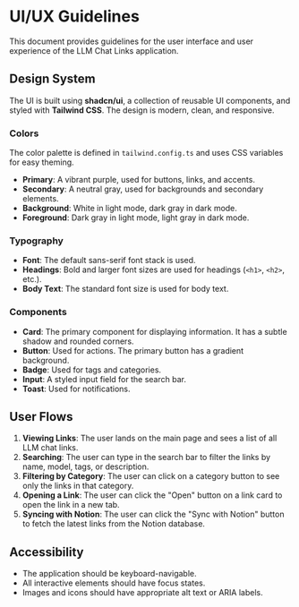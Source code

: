 # UI/UX Guidelines

This document provides guidelines for the user interface and user experience of the LLM Chat Links application.

## Design System

The UI is built using **shadcn/ui**, a collection of reusable UI components, and styled with **Tailwind CSS**. The design is modern, clean, and responsive.

### Colors

The color palette is defined in `tailwind.config.ts` and uses CSS variables for easy theming.

* **Primary**: A vibrant purple, used for buttons, links, and accents.
* **Secondary**: A neutral gray, used for backgrounds and secondary elements.
* **Background**: White in light mode, dark gray in dark mode.
* **Foreground**: Dark gray in light mode, light gray in dark mode.

### Typography

* **Font**: The default sans-serif font stack is used.
* **Headings**: Bold and larger font sizes are used for headings (`<h1>`, `<h2>`, etc.).
* **Body Text**: The standard font size is used for body text.

### Components

* **Card**: The primary component for displaying information. It has a subtle shadow and rounded corners.
* **Button**: Used for actions. The primary button has a gradient background.
* **Badge**: Used for tags and categories.
* **Input**: A styled input field for the search bar.
* **Toast**: Used for notifications.

## User Flows

1.  **Viewing Links**: The user lands on the main page and sees a list of all LLM chat links.
2.  **Searching**: The user can type in the search bar to filter the links by name, model, tags, or description.
3.  **Filtering by Category**: The user can click on a category button to see only the links in that category.
4.  **Opening a Link**: The user can click the "Open" button on a link card to open the link in a new tab.
5.  **Syncing with Notion**: The user can click the "Sync with Notion" button to fetch the latest links from the Notion database.

## Accessibility

* The application should be keyboard-navigable.
* All interactive elements should have focus states.
* Images and icons should have appropriate alt text or ARIA labels.
